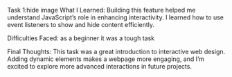 Task 1:hide image
What I Learned:
Building this feature helped me understand JavaScript’s role in enhancing interactivity. I learned how to use event listeners to show and hide content efficiently.

Difficulties Faced:
as a beginner it was a tough task

Final Thoughts:
This task was a great introduction to interactive web design. Adding dynamic elements makes a webpage more engaging, and I’m excited to explore more advanced interactions in future projects.
